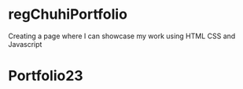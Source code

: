 # regChuhiPortfolio

Creating a page where I can showcase my work using HTML CSS and Javascript
# Portfolio23
